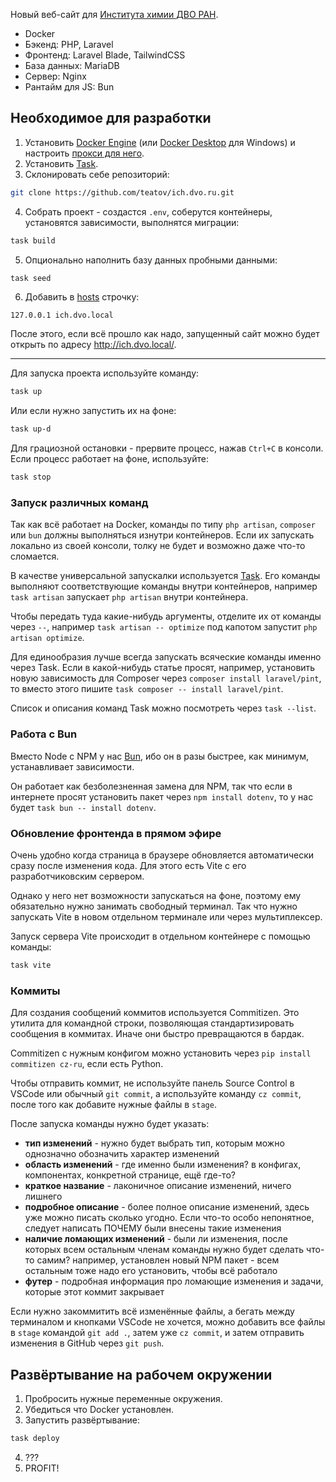 Новый веб-сайт для [Института химии ДВО РАН](http://www.ich.dvo.ru/).

- Docker
- Бэкенд: PHP, Laravel
- Фронтенд: Laravel Blade, TailwindCSS
- База данных: MariaDB
- Сервер: Nginx
- Рантайм для JS: Bun

## Необходимое для разработки
1. Установить [Docker Engine](https://docs.docker.com/engine/install/)
(или [Docker Desktop](https://docs.docker.com/desktop/install/windows-install/)
для Windows) и настроить [прокси для него](https://gist.github.com/beeyev/143ec1ae9eb21e7c3b6d55f1bbaf5ce2).
2. Установить [Task](https://taskfile.dev/installation/#get-the-binary).
3. Склонировать себе репозиторий:
``` bash
git clone https://github.com/teatov/ich.dvo.ru.git
```
4. Собрать проект - создастся `.env`, соберутся контейнеры,
установятся зависимости, выполнятся миграции:
```bash
task build
```
5. Опционально наполнить базу данных пробными данными:
```bash
task seed
```
6. Добавить в [hosts](https://en.wikipedia.org/wiki/Hosts_(file)#Location_in_the_file_system) строчку:
```
127.0.0.1 ich.dvo.local
```

После этого, если всё прошло как надо,
запущенный сайт можно будет открыть по адресу http://ich.dvo.local/.

---
Для запуска проекта используйте команду:
```bash
task up
```

Или если нужно запустить их на фоне:
```bash
task up-d
```

Для грациозной остановки - прервите процесс, нажав `Ctrl+C` в консоли.
Если процесс работает на фоне, используйте:
```bash
task stop
```

### Запуск различных команд
Так как всё работает на Docker, команды по типу `php artisan`,
`composer` или `bun` должны выполняться изнутри контейнеров.
Если их запускать локально из своей консоли,
толку не будет и возможно даже что-то сломается.

В качестве универсальной запускалки используется [Task](https://taskfile.dev/).
Его команды выполняют соответствующие команды внутри контейнеров,
например `task artisan` запускает `php artisan` внутри контейнера.

Чтобы передать туда какие-нибудь аргументы, отделите их от команды через `--`,
например `task artisan -- optimize` под капотом запустит `php artisan optimize`.

Для единообразия лучше всегда запускать всяческие команды именно через Task.
Если в какой-нибудь статье просят, например, установить новую зависимость
для Composer через `composer install laravel/pint`,
то вместо этого пишите `task composer -- install laravel/pint`.

Список и описания команд Task можно посмотреть через `task --list`.

### Работа с Bun
Вместо Node с NPM у нас [Bun](https://bun.sh/), ибо он в разы быстрее,
как минимум, устанавливает зависимости.

Он работает как безболезненная замена для NPM, так что если
в интернете просят установить пакет через `npm install dotenv`,
то у нас будет `task bun -- install dotenv`.

### Обновление фронтенда в прямом эфире
Очень удобно когда страница в браузере обновляется автоматически сразу
после изменения кода. Для этого есть Vite с его разработчиковским сервером.

Однако у него нет возможности запускаться на фоне,
поэтому ему обязательно нужно занимать свободный терминал.
Так что нужно запускать Vite в новом отдельном терминале или через мультиплексер.

Запуск сервера Vite происходит в отдельном контейнере с помощью команды:
```bash
task vite
```

### Коммиты
Для создания сообщений коммитов используется Commitizen. Это утилита для командной строки, позволяющая стандартизировать сообщения в коммитах. Иначе они быстро превращаются в бардак.

Commitizen с нужным конфигом можно установить через `pip install commitizen cz-ru`, если есть Python.

Чтобы отправить коммит, не используйте панель Source Control в VSCode или обычный `git commit`, а используйте команду `cz commit`, после того как добавите нужные файлы в `stage`.

После запуска команды нужно будет указать:
- **тип изменений** - нужно будет выбрать тип, которым можно однозначно обозначить характер изменений
- **область изменений** - где именно были изменения? в конфигах, компонентах, конкретной странице, ещё где-то?
- **краткое название** - лаконичное описание изменений, ничего лишнего
- **подробное описание** - более полное описание изменений, здесь уже можно писать сколько угодно. Если что-то особо непонятное, следует написать ПОЧЕМУ были внесены такие изменения
- **наличие ломающих изменений** - были ли изменения, после которых всем остальным членам команды нужно будет сделать что-то самим? например, установлен новый NPM пакет - всем остальным тоже надо его установить, чтобы всё работало
- **футер** - подробная информация про ломающие изменения и задачи, которые этот коммит закрывает

Если нужно закоммитить всё изменённые файлы, а бегать между терминалом и кнопками VSCode не хочется, можно добавить все файлы в `stage` командой `git add .`, затем уже `cz commit`, и затем отправить изменения в GitHub через `git push`.

## Развёртывание на рабочем окружении 
1. Пробросить нужные переменные окружения.
2. Убедиться что Docker установлен.
3. Запустить развёртывание:
```bash
task deploy
```
4. ???
5. PROFIT!

